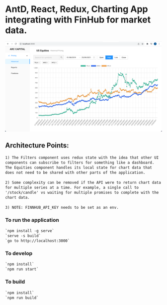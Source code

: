 # AntD, React, Redux, Charting App integrating with FinHub for market data.

<div align="center">
    <img src="Screenshot.png" width="800px" />
</div>

## Architecture Points:

    1) The Filters component uses redux state with the idea that other UI components can subscribe to filters for something like a dashboard. The Equities component handles its local state for chart data that does not need to be shared with other parts of the application.

    2) Some complexity can be removed if the API were to return chart data for multiple series at a time. For example, a single call to '/stock/candle' vs waiting for multiple promises to complete with the chart data.

    3) NOTE: FINNHUB_API_KEY needs to be set as an env.


### To run the application

    `npm install -g serve`
    `serve -s build`
    `go to http://localhost:3000`

### To develop

    `npm install`
    `npm run start`

### To build

    `npm install`
    `npm run build`